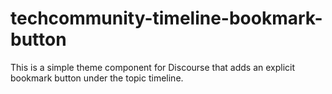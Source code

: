 # techcommunity-timeline-bookmark-button
This is a simple theme component for Discourse that adds an explicit bookmark button under the topic timeline.
